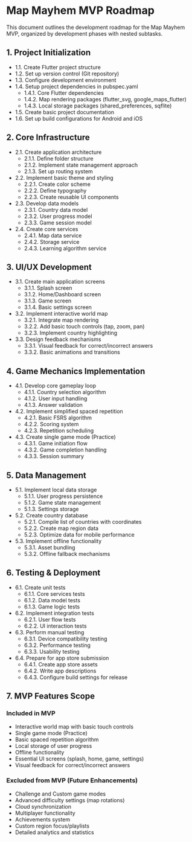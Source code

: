 # Map Mayhem MVP Roadmap

This document outlines the development roadmap for the Map Mayhem MVP, organized by development phases with nested subtasks.

## 1. Project Initialization

- 1.1. Create Flutter project structure
- 1.2. Set up version control (Git repository)
- 1.3. Configure development environment
- 1.4. Setup project dependencies in pubspec.yaml
  - 1.4.1. Core Flutter dependencies
  - 1.4.2. Map rendering packages (flutter_svg, google_maps_flutter)
  - 1.4.3. Local storage packages (shared_preferences, sqflite)
- 1.5. Create basic project documentation
- 1.6. Set up build configurations for Android and iOS

## 2. Core Infrastructure

- 2.1. Create application architecture
  - 2.1.1. Define folder structure
  - 2.1.2. Implement state management approach
  - 2.1.3. Set up routing system
- 2.2. Implement basic theme and styling
  - 2.2.1. Create color scheme
  - 2.2.2. Define typography
  - 2.2.3. Create reusable UI components
- 2.3. Develop data models
  - 2.3.1. Country data model
  - 2.3.2. User progress model
  - 2.3.3. Game session model
- 2.4. Create core services
  - 2.4.1. Map data service
  - 2.4.2. Storage service
  - 2.4.3. Learning algorithm service

## 3. UI/UX Development

- 3.1. Create main application screens
  - 3.1.1. Splash screen
  - 3.1.2. Home/Dashboard screen
  - 3.1.3. Game screen
  - 3.1.4. Basic settings screen
- 3.2. Implement interactive world map
  - 3.2.1. Integrate map rendering
  - 3.2.2. Add basic touch controls (tap, zoom, pan)
  - 3.2.3. Implement country highlighting
- 3.3. Design feedback mechanisms
  - 3.3.1. Visual feedback for correct/incorrect answers
  - 3.3.2. Basic animations and transitions

## 4. Game Mechanics Implementation

- 4.1. Develop core gameplay loop
  - 4.1.1. Country selection algorithm
  - 4.1.2. User input handling
  - 4.1.3. Answer validation
- 4.2. Implement simplified spaced repetition
  - 4.2.1. Basic FSRS algorithm
  - 4.2.2. Scoring system
  - 4.2.3. Repetition scheduling
- 4.3. Create single game mode (Practice)
  - 4.3.1. Game initiation flow
  - 4.3.2. Game completion handling
  - 4.3.3. Session summary

## 5. Data Management

- 5.1. Implement local data storage
  - 5.1.1. User progress persistence
  - 5.1.2. Game state management
  - 5.1.3. Settings storage
- 5.2. Create country database
  - 5.2.1. Compile list of countries with coordinates
  - 5.2.2. Create map region data
  - 5.2.3. Optimize data for mobile performance
- 5.3. Implement offline functionality
  - 5.3.1. Asset bundling
  - 5.3.2. Offline fallback mechanisms

## 6. Testing & Deployment

- 6.1. Create unit tests
  - 6.1.1. Core services tests
  - 6.1.2. Data model tests
  - 6.1.3. Game logic tests
- 6.2. Implement integration tests
  - 6.2.1. User flow tests
  - 6.2.2. UI interaction tests
- 6.3. Perform manual testing
  - 6.3.1. Device compatibility testing
  - 6.3.2. Performance testing
  - 6.3.3. Usability testing
- 6.4. Prepare for app store submission
  - 6.4.1. Create app store assets
  - 6.4.2. Write app descriptions
  - 6.4.3. Configure build settings for release

## 7. MVP Features Scope

### Included in MVP

- Interactive world map with basic touch controls
- Single game mode (Practice)
- Basic spaced repetition algorithm
- Local storage of user progress
- Offline functionality
- Essential UI screens (splash, home, game, settings)
- Visual feedback for correct/incorrect answers

### Excluded from MVP (Future Enhancements)

- Challenge and Custom game modes
- Advanced difficulty settings (map rotations)
- Cloud synchronization
- Multiplayer functionality
- Achievements system
- Custom region focus/playlists
- Detailed analytics and statistics
